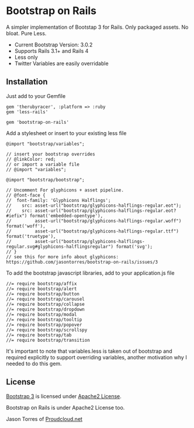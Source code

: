# Bootstrap on Rails

A simpler implementation of Bootstap 3 for Rails. Only packaged assets. No bloat. Pure Less.

* Current Bootstrap Version: 3.0.2
* Supports Rails 3.1+ and Rails 4
* Less only
* Twitter Variables are easily overridable
 
## Installation

Just add to your Gemfile

    gem 'therubyracer', :platform => :ruby
    gem 'less-rails'

    gem 'bootstrap-on-rails'

Add a stylesheet or insert to your existing less file

    @import "bootstrap/variables";

    // insert your bootstrap overrides 
    // @linkColor: red;
    // or import a variable file
    // @import "variables";
    
    @import "bootstrap/bootstrap";

    // Uncomment For glyphicons + asset pipeline.
    // @font-face {
    //  font-family: 'Glyphicons Halflings';
    //    src: asset-url("bootstrap/glyphicons-halflings-regular.eot");
    //    src: asset-url("bootstrap/glyphicons-halflings-regular.eot?#iefix") format('embedded-opentype'),
    //         asset-url("bootstrap/glyphicons-halflings-regular.woff") format('woff'),
    //         asset-url("bootstrap/glyphicons-halflings-regular.ttf") format('truetype'),
    //         asset-url("bootstrap/glyphicons-halflings-regular.svg#glyphicons-halflingsregular") format('svg');
    // }
    // see this for more info about glyphicons: https://github.com/jasontorres/bootstrap-on-rails/issues/3

To add the bootstrap javascript libraries, add to your application.js file
    
    //= require bootstrap/affix
    //= require bootstrap/alert
    //= require bootstrap/button
    //= require bootstrap/carousel
    //= require bootstrap/collapse
    //= require bootstrap/dropdown
    //= require bootstrap/modal
    //= require bootstrap/tooltip
    //= require bootstrap/popover
    //= require bootstrap/scrollspy
    //= require bootstrap/tab
    //= require bootstrap/transition
    

It's important to note that variables.less is taken out of bootstrap and required explicitly to support overriding variables, another motivation why I needed to do this gem.

## License

[Bootstrap 3](http://getbootstrap.com) is licensed under [Apache2 License](https://github.com/twbs/bootstrap/blob/master/LICENSE).

Bootstrap on Rails is under Apache2 License too.

Jason Torres of [Proudcloud.net](http://www.proudcloud.net)
